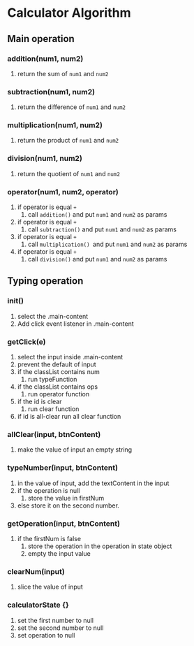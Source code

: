 # Calculator Algorithm

## Main operation
### addition(num1, num2)
1. return the sum of `num1` and `num2`

### subtraction(num1, num2)
1. return the difference of `num1` and `num2`

### multiplication(num1, num2)
1. return the product of `num1` and `num2`

### division(num1, num2)
1. return the quotient of `num1` and `num2`

### operator(num1, num2, operator)
1. if operator is equal `+`
    1. call `addition()` and put `num1` and `num2` as params
1. if operator is equal `+`
    1. call `subtraction()` and put `num1` and `num2` as params
1. if operator is equal `+`
    1. call `multiplication() `and put `num1` and `num2` as params
1. if operator is equal `+`
    1. call `division()` and put `num1` and `num2` as params

## Typing operation
### init()
1. select the .main-content
1. Add click event listener in .main-content

### getClick(e)
1. select the input inside .main-content
1. prevent the default of input
1. if the classList contains num
    1. run typeFunction
1. if the classList contains ops
    1. run operator function
1. if the id is clear
    1. run clear function
1. if id is all-clear
    run all clear function 

### allClear(input, btnContent)
1. make the value of input an empty string

### typeNumber(input, btnContent)
1. in the value of input, add the textContent in the input
1. if the operation is null
    1. store the value in firstNum
1. else store it on the second number.

### getOperation(input, btnContent)
1. if the firstNum is false
    1. store the operation in the operation in state object
    1. empty the input value

### clearNum(input)
1. slice the value of input

### calculatorState {}
1. set the first number to null
2. set the second number to null
3. set operation to null